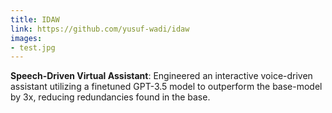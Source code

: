 ```yaml
---
title: IDAW
link: https://github.com/yusuf-wadi/idaw
images:
- test.jpg
---
```

**Speech-Driven Virtual Assistant**:
Engineered an interactive voice-driven assistant utilizing a finetuned GPT-3.5 model to outperform the base-model by 3x, 
reducing redundancies found in the base.